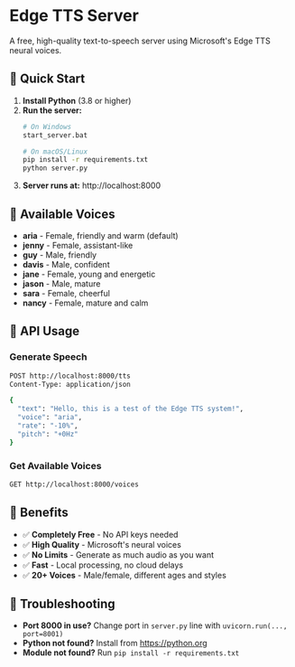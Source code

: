 # Edge TTS Server

A free, high-quality text-to-speech server using Microsoft's Edge TTS neural voices.

## 🚀 Quick Start

1. **Install Python** (3.8 or higher)
2. **Run the server:**
   ```bash
   # On Windows
   start_server.bat
   
   # On macOS/Linux
   pip install -r requirements.txt
   python server.py
   ```
3. **Server runs at:** http://localhost:8000

## 🎵 Available Voices

- **aria** - Female, friendly and warm (default)
- **jenny** - Female, assistant-like 
- **guy** - Male, friendly
- **davis** - Male, confident
- **jane** - Female, young and energetic
- **jason** - Male, mature
- **sara** - Female, cheerful
- **nancy** - Female, mature and calm

## 📡 API Usage

### Generate Speech
```bash
POST http://localhost:8000/tts
Content-Type: application/json

{
  "text": "Hello, this is a test of the Edge TTS system!",
  "voice": "aria",
  "rate": "-10%",
  "pitch": "+0Hz"
}
```

### Get Available Voices
```bash
GET http://localhost:8000/voices
```

## 🎯 Benefits

- ✅ **Completely Free** - No API keys needed
- ✅ **High Quality** - Microsoft's neural voices
- ✅ **No Limits** - Generate as much audio as you want
- ✅ **Fast** - Local processing, no cloud delays
- ✅ **20+ Voices** - Male/female, different ages and styles

## 🔧 Troubleshooting

- **Port 8000 in use?** Change port in `server.py` line with `uvicorn.run(..., port=8001)`
- **Python not found?** Install from https://python.org
- **Module not found?** Run `pip install -r requirements.txt`